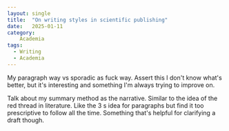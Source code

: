 ```yaml
---
layout: single
title:  "On writing styles in scientific publishing"
date:   2025-01-11
category:
    Academia
tags:
  - Writing
  - Academia
---
```


My paragraph way vs sporadic as fuck way. Assert this I don't know what's better, but it's interesting and something I'm always trying to improve on.

Talk about my summary method as the narrative.
Similar to the idea of the red thread in literature.
Like the 3 s idea for paragraphs but find it too prescriptive to follow all the time. Something that's helpful for clarifying a draft though.
